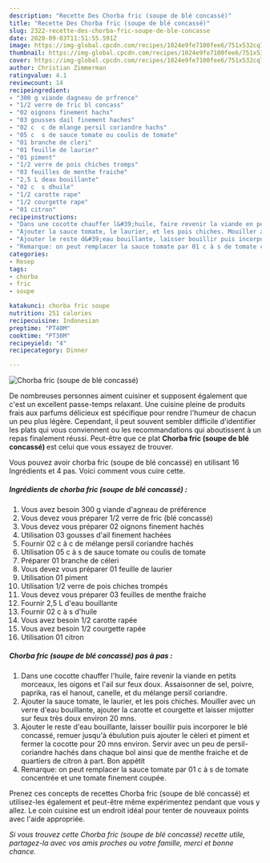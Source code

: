 ```yaml
---
description: "Recette Des Chorba fric (soupe de blé concassé)"
title: "Recette Des Chorba fric (soupe de blé concassé)"
slug: 2322-recette-des-chorba-fric-soupe-de-ble-concasse
date: 2020-09-03T11:51:55.591Z
image: https://img-global.cpcdn.com/recipes/1024e9fe7100fee6/751x532cq70/chorba-fric-soupe-de-ble-concasse-photo-principale-de-la-recette.jpg
thumbnail: https://img-global.cpcdn.com/recipes/1024e9fe7100fee6/751x532cq70/chorba-fric-soupe-de-ble-concasse-photo-principale-de-la-recette.jpg
cover: https://img-global.cpcdn.com/recipes/1024e9fe7100fee6/751x532cq70/chorba-fric-soupe-de-ble-concasse-photo-principale-de-la-recette.jpg
author: Christian Zimmerman
ratingvalue: 4.1
reviewcount: 14
recipeingredient:
- "300 g viande dagneau de prfrence"
- "1/2 verre de fric bl concass"
- "02 oignons finement hachs"
- "03 gousses dail finement haches"
- "02 c  c de mlange persil coriandre hachs"
- "05 c  s de sauce tomate ou coulis de tomate"
- "01 branche de cleri"
- "01 feuille de laurier"
- "01 piment"
- "1/2 verre de pois chiches tromps"
- "03 feuilles de menthe fraiche"
- "2,5 L deau bouillante"
- "02 c  s dhuile"
- "1/2 carotte rape"
- "1/2 courgette rape"
- "01 citron"
recipeinstructions:
- "Dans une cocotte chauffer l&#39;huile, faire revenir la viande en petits morceaux, les oigons et l&#39;ail sur feux doux. Assaisonner de sel, poivre, paprika, ras el hanout, canelle, et du mélange persil coriandre."
- "Ajouter la sauce tomate, le laurier, et les pois chiches. Mouiller avec un verre d&#39;eau bouillante, ajouter la carotte et courgette et laisser mijotter sur feux très doux environ 20 mns."
- "Ajouter le reste d&#39;eau bouillante, laisser bouillir puis incorporer le blé concassé, remuer jusqu&#39;à ébulution puis ajouter le cèleri et piment et fermer la cocotte pour 20 mns environ. Servir avec un peu de persil-coriandre hachés dans chaque bol ainsi que de menthe fraiche et de quartiers de citron à part. Bon appétit"
- "Remarque: on peut remplacer la sauce tomate par 01 c à s de tomate concentrée et une tomate finement coupée."
categories:
- Resep
tags:
- chorba
- fric
- soupe

katakunci: chorba fric soupe 
nutrition: 251 calories
recipecuisine: Indonesian
preptime: "PT40M"
cooktime: "PT30M"
recipeyield: "4"
recipecategory: Dinner

---
```



![Chorba fric (soupe de blé concassé)](https://img-global.cpcdn.com/recipes/1024e9fe7100fee6/751x532cq70/chorba-fric-soupe-de-ble-concasse-photo-principale-de-la-recette.jpg)

De nombreuses personnes aiment cuisiner et supposent également que c'est un excellent passe-temps relaxant. Une cuisine pleine de produits frais aux parfums délicieux est spécifique pour rendre l'humeur de chacun un peu plus légère. Cependant, il peut souvent sembler difficile d'identifier les plats qui vous conviennent ou les recommandations qui aboutissent à un repas finalement réussi. Peut-être que ce plat <strong> Chorba fric (soupe de blé concassé) </strong> est celui que vous essayez de trouver.

<!--inarticleads1-->

Vous pouvez avoir chorba fric (soupe de blé concassé) en utilisant 16 Ingrédients et 4 pas. Voici comment vous cuire cette.

##### Ingrédients de chorba fric (soupe de blé concassé) :

1. Vous avez besoin 300 g viande d&#39;agneau de préférence
1. Vous devez vous préparer 1/2 verre de fric (blé concassé)
1. Vous devez vous préparer 02 oignons finement hachés
1. Utilisation 03 gousses d&#39;ail finement hachées
1. Fournir 02 c à c de mélange persil coriandre hachés
1. Utilisation 05 c à s de sauce tomate ou coulis de tomate
1. Préparer 01 branche de céleri
1. Vous devez vous préparer 01 feuille de laurier
1. Utilisation 01 piment
1. Utilisation 1/2 verre de pois chiches trompés
1. Vous devez vous préparer 03 feuilles de menthe fraiche
1. Fournir 2,5 L d&#39;eau bouillante
1. Fournir 02 c à s d&#39;huile
1. Vous avez besoin 1/2 carotte rapée
1. Vous avez besoin 1/2 courgette rapée
1. Utilisation 01 citron




<!--inarticleads2-->

##### Chorba fric (soupe de blé concassé) pas à pas :

1. Dans une cocotte chauffer l&#39;huile, faire revenir la viande en petits morceaux, les oigons et l&#39;ail sur feux doux. Assaisonner de sel, poivre, paprika, ras el hanout, canelle, et du mélange persil coriandre.
1. Ajouter la sauce tomate, le laurier, et les pois chiches. Mouiller avec un verre d&#39;eau bouillante, ajouter la carotte et courgette et laisser mijotter sur feux très doux environ 20 mns.
1. Ajouter le reste d&#39;eau bouillante, laisser bouillir puis incorporer le blé concassé, remuer jusqu&#39;à ébulution puis ajouter le cèleri et piment et fermer la cocotte pour 20 mns environ. Servir avec un peu de persil-coriandre hachés dans chaque bol ainsi que de menthe fraiche et de quartiers de citron à part. Bon appétit
1. Remarque: on peut remplacer la sauce tomate par 01 c à s de tomate concentrée et une tomate finement coupée.




<!--inarticleads1-->

<p>
Prenez ces concepts de recettes Chorba fric (soupe de blé concassé) et utilisez-les également et peut-être même expérimentez pendant que vous y allez. Le coin cuisine est un endroit idéal pour tenter de nouveaux points avec l'aide appropriée.
</p>

<p>
<i>Si vous trouvez cette Chorba fric (soupe de blé concassé) recette utile, partagez-la avec vos amis proches ou votre famille, merci et bonne chance.</i>
</p>
